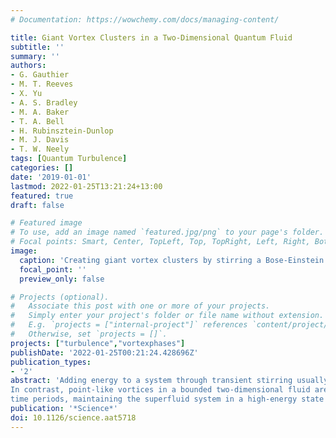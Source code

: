 ```yaml
---
# Documentation: https://wowchemy.com/docs/managing-content/

title: Giant Vortex Clusters in a Two-Dimensional Quantum Fluid
subtitle: ''
summary: ''
authors:
- G. Gauthier
- M. T. Reeves
- X. Yu
- A. S. Bradley
- M. A. Baker
- T. A. Bell
- H. Rubinsztein-Dunlop
- M. J. Davis
- T. W. Neely
tags: [Quantum Turbulence]
categories: []
date: '2019-01-01'
lastmod: 2022-01-25T13:21:24+13:00
featured: true
draft: false

# Featured image
# To use, add an image named `featured.jpg/png` to your page's folder.
# Focal points: Smart, Center, TopLeft, Top, TopRight, Left, Right, BottomLeft, Bottom, BottomRight.
image:
  caption: 'Creating giant vortex clusters by stirring a Bose-Einstein condensate'
  focal_point: ''
  preview_only: false

# Projects (optional).
#   Associate this post with one or more of your projects.
#   Simply enter your project's folder or file name without extension.
#   E.g. `projects = ["internal-project"]` references `content/project/deep-learning/index.md`.
#   Otherwise, set `projects = []`.
projects: ["turbulence","vortexphases"]
publishDate: '2022-01-25T00:21:24.428696Z'
publication_types:
- '2'
abstract: 'Adding energy to a system through transient stirring usually leads to more disorder.
In contrast, point-like vortices in a bounded two-dimensional fluid are predicted to reorder above a certain energy, forming persistent vortex clusters. In this study, we experimentally realize these vortex clusters in a planar superfluid: a 87Rb Bose-Einstein condensate confined to an elliptical geometry. We demonstrate that the clusters persist for long
time periods, maintaining the superfluid system in a high-energy state far from global equilibrium. Our experiments explore a regime of vortex matter at negative absolute temperatures and have relevance for the dynamics of topological defects, two-dimensional turbulence, and systems such as helium films, nonlinear optical materials, fermion superfluids, and quark-gluon plasmas.'
publication: '*Science*'
doi: 10.1126/science.aat5718
---
```

  <section>
    <div id="inner">
      <script type='text/javascript' src='https://d1bxh8uas1mnw7.cloudfront.net/assets/embed.js'></script>
        <span
          class="__dimensions_badge_embed__" 
          data-doi="10.1126/science.aat5718" 
          data-hide-zero-citations="true" >
        </span>
      <script async src="https://badge.dimensions.ai/badge.js" charset="utf-8"></script>
  </section>
   <div class='altmetric-embed' data-doi='10.1126/science.aat5718'></div>